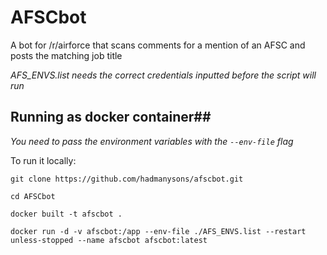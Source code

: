 # AFSCbot #

A bot for /r/airforce that scans comments for a mention of an AFSC and posts the matching job title

*AFS_ENVS.list needs the correct credentials inputted before the script will run*

## Running as docker container##
*You need to pass the environment variables with the `--env-file` flag*

To run it locally:

`git clone https://github.com/hadmanysons/afscbot.git`

`cd AFSCbot`

`docker built -t afscbot .`

`docker run -d -v afscbot:/app --env-file ./AFS_ENVS.list --restart unless-stopped --name afscbot afscbot:latest`
